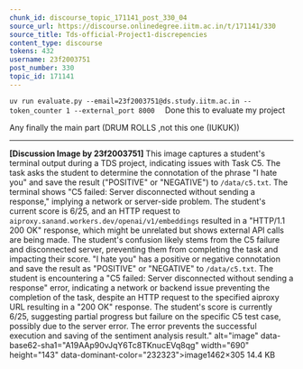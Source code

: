 ```yaml
---
chunk_id: discourse_topic_171141_post_330_04
source_url: https://discourse.onlinedegree.iitm.ac.in/t/171141/330
source_title: Tds-official-Project1-discrepencies
content_type: discourse
tokens: 432
username: 23f2003751
post_number: 330
topic_id: 171141
---
```


`uv run evaluate.py --email=23f2003751@ds.study.iitm.ac.in --token_counter 1 --external_port 8000 
`
Done this to evaluate my project

Any finally the main part (DRUM ROLLS ,not this one (IUKUK))

---

**[Discussion Image by 23f2003751]** This image captures a student's terminal output during a TDS project, indicating issues with Task C5. The task asks the student to determine the connotation of the phrase "I hate you" and save the result ("POSITIVE" or "NEGATIVE") to `/data/c5.txt`. The terminal shows "C5 failed: Server disconnected without sending a response," implying a network or server-side problem. The student's current score is 6/25, and an HTTP request to `aiproxy.sanand.workers.dev/openai/v1/embeddings` resulted in a "HTTP/1.1 200 OK" response, which might be unrelated but shows external API calls are being made. The student's confusion likely stems from the C5 failure and disconnected server, preventing them from completing the task and impacting their score. "I hate you" has a positive or negative connotation and save the result as "POSITIVE" or "NEGATIVE" to `/data/c5.txt`. The student is encountering a "C5 failed: Server disconnected without sending a response" error, indicating a network or backend issue preventing the completion of the task, despite an HTTP request to the specified aiproxy URL resulting in a "200 OK" response. The student's score is currently 6/25, suggesting partial progress but failure on the specific C5 test case, possibly due to the server error. The error prevents the successful execution and saving of the sentiment analysis result." alt="image" data-base62-sha1="A19AAp90vJqY6Tc8TKnucEVq8qg" width="690" height="143" data-dominant-color="232323">image1462×305 14.4 KB
